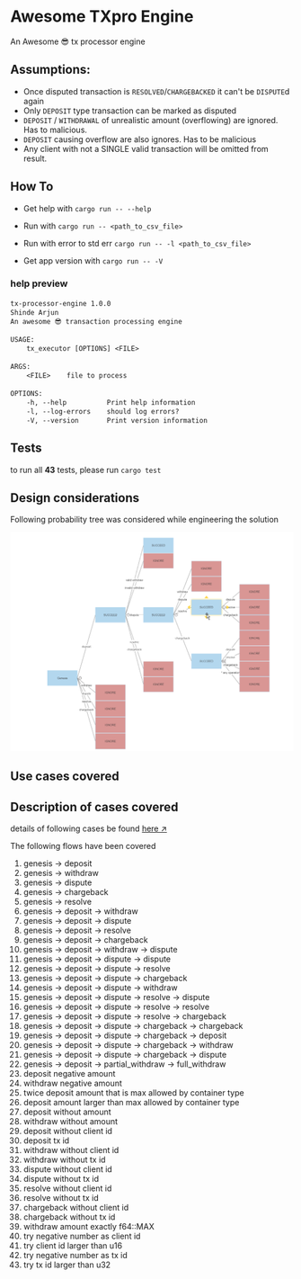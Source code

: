 # Awesome TXpro Engine 
An Awesome 😎 tx processor engine

## Assumptions:

- Once disputed transaction is `RESOLVED`/`CHARGEBACKED` it can't be `DISPUTE`d again
- Only `DEPOSIT` type transaction can be marked as disputed
- `DEPOSIT` / `WITHDRAWAL` of unrealistic amount (overflowing) are ignored. Has to malicious.
- `DEPOSIT` causing overflow are also ignores. Has to be malicious
- Any client with not a SINGLE valid transaction will be omitted from result.
## How To
 - Get help with  `cargo run -- --help`

 - Run with  `cargo run -- <path_to_csv_file>` 

 - Run with error to std err `cargo run -- -l <path_to_csv_file>`

 - Get app version with  `cargo run -- -V`

### help preview
```
tx-processor-engine 1.0.0
Shinde Arjun
An awesome 😎 transaction processing engine

USAGE:
    tx_executor [OPTIONS] <FILE>

ARGS:
    <FILE>    file to process

OPTIONS:
    -h, --help          Print help information
    -l, --log-errors    should log errors?
    -V, --version       Print version information
```


## Tests
to run all **43** tests, please run `cargo test`

## Design considerations
Following probability tree was considered while engineering the solution

![image description](resources/probability_tree.png)


## Use cases covered

## Description of cases covered
details of following cases be found [here ↗](test_input/desc.md)

The following flows have been covered
1. genesis -> deposit  
1. genesis -> withdraw
1. genesis -> dispute
1. genesis -> chargeback
1. genesis -> resolve
1. genesis -> deposit -> withdraw
1. genesis -> deposit -> dispute
1. genesis -> deposit -> resolve
1. genesis -> deposit -> chargeback
1. genesis -> deposit -> withdraw -> dispute
1. genesis -> deposit -> dispute -> dispute
1. genesis -> deposit -> dispute -> resolve
1. genesis -> deposit -> dispute -> chargeback
1. genesis -> deposit -> dispute -> withdraw
1. genesis -> deposit -> dispute -> resolve -> dispute
1. genesis -> deposit -> dispute -> resolve -> resolve
1. genesis -> deposit -> dispute -> resolve -> chargeback
1. genesis -> deposit -> dispute -> chargeback -> chargeback
1. genesis -> deposit -> dispute -> chargeback -> deposit
1. genesis -> deposit -> dispute -> chargeback -> withdraw
1. genesis -> deposit -> dispute -> chargeback -> dispute
1. genesis -> deposit -> partial_withdraw -> full_withdraw
1. deposit negative amount
1. withdraw negative amount
1. twice deposit amount that is max allowed by container type
1. deposit amount larger than max allowed by container type
1. deposit without amount
1. withdraw without amount
1. deposit without client id
1. deposit tx id
1. withdraw without client id
1. withdraw without tx id
1. dispute without client id
1. dispute without tx id
1. resolve without client id
1. resolve without tx id
1. chargeback without client id
1. chargeback without tx id
1. withdraw amount exactly f64::MAX
1. try negative number as client id
1. try client id larger than u16
1. try negative number as tx id
1. try tx id larger than u32 